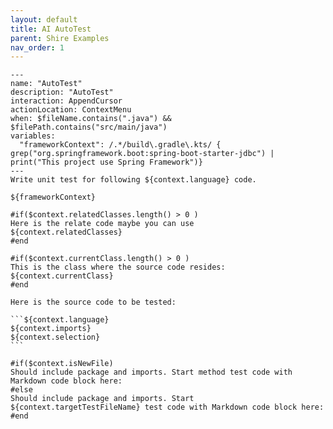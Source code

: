 ```yaml
---
layout: default
title: AI AutoTest
parent: Shire Examples
nav_order: 1
---
```


    ---
    name: "AutoTest"
    description: "AutoTest"
    interaction: AppendCursor
    actionLocation: ContextMenu
    when: $fileName.contains(".java") && $filePath.contains("src/main/java")
    variables:
      "frameworkContext": /.*/build\.gradle\.kts/ { grep("org.springframework.boot:spring-boot-starter-jdbc") | print("This project use Spring Framework")}
    ---
    Write unit test for following ${context.language} code.
    
    ${frameworkContext}
    
    #if($context.relatedClasses.length() > 0 )
    Here is the relate code maybe you can use
    ${context.relatedClasses}
    #end
    
    #if($context.currentClass.length() > 0 )
    This is the class where the source code resides:
    ${context.currentClass}
    #end
    
    Here is the source code to be tested:
    
    ```${context.language}
    ${context.imports}
    ${context.selection}
    ```
    
    #if($context.isNewFile)
    Should include package and imports. Start method test code with Markdown code block here:
    #else
    Should include package and imports. Start ${context.targetTestFileName} test code with Markdown code block here:
    #end

